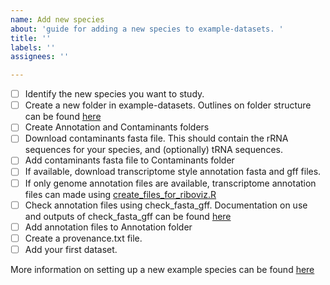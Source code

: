 ```yaml
---
name: Add new species
about: 'guide for adding a new species to example-datasets. '
title: ''
labels: ''
assignees: ''

---
```


- [ ] Identify the new species you want to study.
- [ ] Create a new folder in example-datasets. Outlines on folder structure can be found [here](https://github.com/riboviz/example-datasets#repository-structure-is-loosely-phylogenetic) 
- [ ] Create Annotation and Contaminants folders
- [ ] Download contaminants fasta file. This should contain the rRNA sequences for your species, and (optionally) tRNA sequences.
- [ ] Add contaminants fasta file to Contaminants folder
- [ ] If available, download transcriptome style annotation fasta and gff files. 
- [ ] If only genome annotation files are available, transcriptome annotation files can made using [create_files_for_riboviz.R](https://github.com/riboviz/riboviz/blob/create_riboviz_style_cds_gff_acope3-278/rscripts/create_files_for_riboviz.R) 
- [ ] Check annotation files using check_fasta_gff. Documentation on use and outputs of check_fasta_gff can be found [here](https://github.com/riboviz/riboviz/blob/main/docs/user/check-fasta-gff.md)
- [ ] Add annotation files to Annotation folder
- [ ] Create a provenance.txt file.
- [ ] Add your first dataset.

More information on setting up a new example species can be found [here](https://github.com/riboviz/example-datasets/blob/add-new-dataset-documentation-72/add-new-dataset.md)
